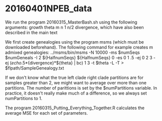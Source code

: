 # 20160401NPEB_data

We run the program 20160315_MasterBash.sh  using the following arguments: growth theta m n 1 n/2 divergence, which have also been described in the main text

We first create genealogies using the program msms (which must be downloaded beforehand).  The following command for example creates m admixed genealogies:
../msms/bin/msms -N 10000 -ms $numSeqs $numGeneals  -I 2 ${HalfnumSeqs} ${HalfnumSeqs} 0 -es 0 1 .5 -ej 0 2 3 -ej $(echo .5*${divergence}*${theta} | bc) 1 3  -t $theta -L -T >   $flpath/SampleGenealogy.txt

 If we don't know what the true left clade right clade partitions are for samples greater than 2, we might want to average over more than one partitions.  The number of parittions is set by the $numPartitions variable.  In practice, it doesn't really make much of a difference, so we always set numPartitions to 1.
 
 The program 20160315_Putting_Everything_Together.R calculates the average MSE for each set of parameters.
